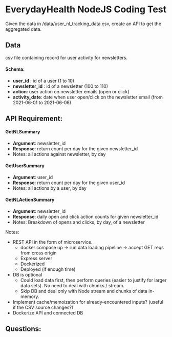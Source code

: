 # EverydayHealth NodeJS Coding Test

Given the data in /data/user_nl_tracking_data.csv, create an API to get the aggregated data.

## Data

csv file containing record for user activity for newsletters.

#### Schema:

- **user_id** : id of a user (1 to 10)
- **newsletter_id** : id of a newsletter (100 to 110)
- **action**: user action on newsletter emails (open or click)
- **activity_date**: date when user open/click on the newsletter email (from 2021-06-01 to 2021-06-06)

## API Requirement:

#### GetNLSummary

- **Argument**: newsletter_id
- **Response**: return count per day for the given newsletter_id
- Notes: all actions against newsletter, by day

#### GetUserSummary

- **Argument**: user_id
- **Response**: return count per day for the given user_id
- Notes: all actions by a user, by day

#### GetNLActionSummary

- **Argument**: newsletter_id
- **Response**: daily open and click action counts for given newsletter_id
- Notes: Breakdown of opens and clicks, by day, of a newsletter

Notes:

- REST API in the form of microservice.
  - docker compose up -> run data loading pipeline -> accept GET reqs from cross origin
  - Express server
  - Dockerized
  - Deployed (if enough time)
- DB is optional
  - Could load data first, then perform queries (easier to justify for larger data sets). No need to deal with chunks / stream.
  - Skip DB and deal only with Node stream and chunks of data in-memory.
- Implement cache/memoization for already-encountered inputs? (useful if the CSV source changes?)
- Dockerize API and connected DB

## Questions:
